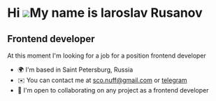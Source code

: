 Hi ![](https://user-images.githubusercontent.com/18350557/176309783-0785949b-9127-417c-8b55-ab5a4333674e.gif)My name is Iaroslav Rusanov
========================================================================================================================================

Frontend developer
------------------

At this moment I'm looking for a job for a position frontend developer

* 🌍  I'm based in Saint Petersburg, Russia
* ✉️  You can contact me at [sco.nuff@gmail.com](mailto:sco.nuff@gmail.com) or [telegram](https://t.me/hecfyjd)
* 🤝  I'm open to collaborating on any project as a frontend developer
